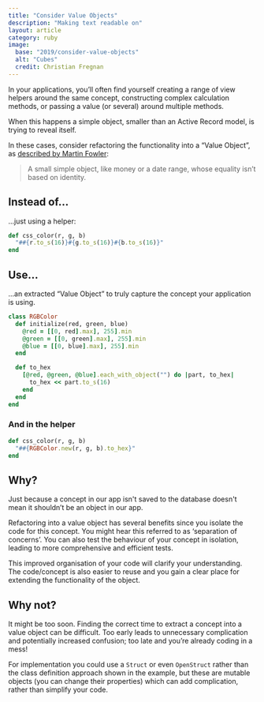 ```yaml
---
title: "Consider Value Objects"
description: "Making text readable on"
layout: article
category: ruby
image:
  base: "2019/consider-value-objects"
  alt: "Cubes"
  credit: Christian Fregnan
---
```


In your applications, you’ll often find yourself creating a range of view helpers around the same concept, constructing complex calculation methods, or passing a value (or several) around multiple methods.

When this happens a simple object, smaller than an Active Record model, is trying to reveal itself.

In these cases, consider refactoring the functionality into a “Value Object”, as [described by Martin Fowler](https://martinfowler.com/eaaCatalog/valueObject.html):

> A small simple object, like money or a date range, whose equality isn’t based on identity.

## Instead of...

...just using a helper:

```ruby
def css_color(r, g, b)
  "##{r.to_s(16)}#{g.to_s(16)}#{b.to_s(16)}"
end
```

## Use...

...an extracted “Value Object” to truly capture the concept your application is using.

```ruby
class RGBColor
  def initialize(red, green, blue)
    @red = [[0, red].max], 255].min
    @green = [[0, green].max], 255].min
    @blue = [[0, blue].max], 255].min
  end

  def to_hex
    [@red, @green, @blue].each_with_object("") do |part, to_hex|
      to_hex << part.to_s(16)
    end
  end
end
```

### And in the helper

```ruby
def css_color(r, g, b)
  "##{RGBColor.new(r, g, b).to_hex}"
end
```

## Why?

Just because a concept in our app isn't saved to the database doesn't mean it shouldn’t be an object in our app.

Refactoring into a value object has several benefits since you isolate the code for this concept. You might hear this referred to as ‘separation of concerns’. You can also test the behaviour of your concept in isolation, leading to more comprehensive and efficient tests.

This improved organisation of your code will clarify your understanding. The code/concept is also easier to reuse and you gain a clear place for extending the functionality of the object.

## Why not?

It might be too soon. Finding the correct time to extract a concept into a value object can be difficult. Too early leads to unnecessary complication and potentially increased confusion; too late and you’re already coding in a mess!

For implementation you could use a `Struct` or even `OpenStruct` rather than the class definition approach shown in the example, but these are mutable objects (you can change their properties) which can add complication, rather than simplify your code.
